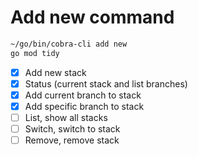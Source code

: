 
# Add new command

```bash
~/go/bin/cobra-cli add new
go mod tidy
```

- [x] Add new stack
- [x] Status (current stack and list branches)
- [x] Add current branch to stack
- [x] Add specific branch to stack
- [ ] List, show all stacks
- [ ] Switch, switch to stack
- [ ] Remove, remove stack
